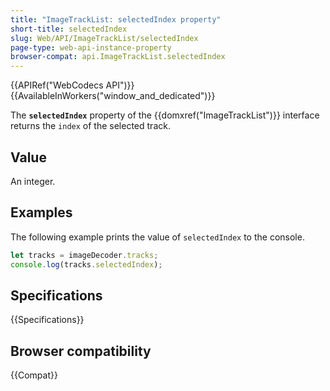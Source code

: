 ```yaml
---
title: "ImageTrackList: selectedIndex property"
short-title: selectedIndex
slug: Web/API/ImageTrackList/selectedIndex
page-type: web-api-instance-property
browser-compat: api.ImageTrackList.selectedIndex
---
```


{{APIRef("WebCodecs API")}}{{AvailableInWorkers("window_and_dedicated")}}

The **`selectedIndex`** property of the {{domxref("ImageTrackList")}} interface returns the `index` of the selected track.

## Value

An integer.

## Examples

The following example prints the value of `selectedIndex` to the console.

```js
let tracks = imageDecoder.tracks;
console.log(tracks.selectedIndex);
```

## Specifications

{{Specifications}}

## Browser compatibility

{{Compat}}
